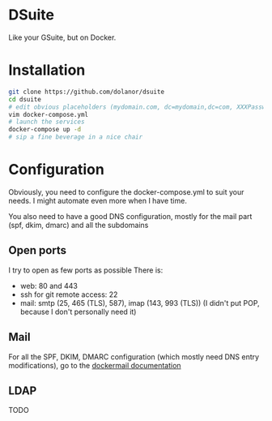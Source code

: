 # DSuite

Like your GSuite, but on Docker.

# Installation

```bash
git clone https://github.com/dolanor/dsuite
cd dsuite
# edit obvious placeholders (mydomain.com, dc=mydomain,dc=com, XXXPassword, etc…)
vim docker-compose.yml
# launch the services
docker-compose up -d
# sip a fine beverage in a nice chair
```

# Configuration

Obviously, you need to configure the docker-compose.yml to suit your needs. I might automate even more when I have time.

You also need to have a good DNS configuration, mostly for the mail part (spf, dkim, dmarc) and all the subdomains


## Open ports

I try to open as few ports as possible
There is:

* web: 80 and 443
* ssh for git remote access: 22
* mail: smtp (25, 465 (TLS), 587), imap (143, 993 (TLS)) (I didn't put POP, because I don't personally need it)

## Mail

For all the SPF, DKIM, DMARC configuration (which mostly need DNS entry modifications), go to the
[dockermail documentation](https://github.com/tomav/docker-mailserver/wiki)

## LDAP

TODO
